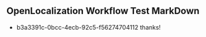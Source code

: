 ## OpenLocalization Workflow Test MarkDown
* b3a3391c-0bcc-4ecb-92c5-f56274704112 thanks!

<!--HONumber=Sep16_HO1-->


